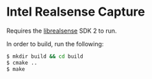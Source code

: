 # Intel Realsense Capture
  Requires the [librealsense](https://github.com/IntelRealSense/librealsense
	  "librealsense") SDK 2 to run.
  
  In order to build, run the following:
  ```bash
  $ mkdir build && cd build
  $ cmake ..
  $ make
  ```
